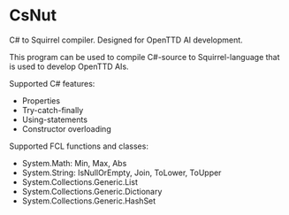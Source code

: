 # CsNut
C# to Squirrel compiler. Designed for OpenTTD AI development.

This program can be used to compile C#-source to Squirrel-language that is used to develop OpenTTD AIs.

Supported C# features:

  * Properties
  * Try-catch-finally
  * Using-statements
  * Constructor overloading

Supported FCL functions and classes:

  * System.Math: Min, Max, Abs
  * System.String: IsNullOrEmpty, Join, ToLower, ToUpper
  * System.Collections.Generic.List
  * System.Collections.Generic.Dictionary
  * System.Collections.Generic.HashSet